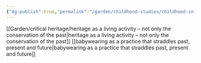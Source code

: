 ```yaml
---
{"dg-publish":true,"permalink":"/garden/childhood-studies/childhood-in-the-past/","created":"2024-04-25T11:39:25.912+08:00","updated":"2024-07-31T16:19:45.860+08:00"}
---
```




[[Garden/critical heritage/heritage as a living activity – not only the conservation of the past\|heritage as a living activity – not only the conservation of the past]]
[[babywearing as a practice that straddles past, present and future\|babywearing as a practice that straddles past, present and future]]

